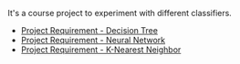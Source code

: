 It's a course project to experiment with different classifiers.

- [Project Requirement - Decision Tree](https://github.com/jjjj222/machine_learning/blob/master/doc/proj1.txt)
- [Project Requirement - Neural Network](https://github.com/jjjj222/machine_learning/blob/master/doc/proj2.html)
- [Project Requirement - K-Nearest Neighbor](https://github.com/jjjj222/machine_learning/blob/master/doc/proj3.html)
